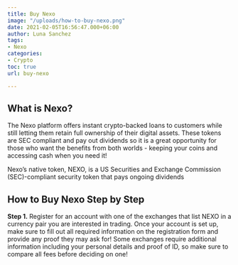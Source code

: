 ```yaml
---
title: Buy Nexo
image: "/uploads/how-to-buy-nexo.png"
date: 2021-02-05T16:56:47.000+06:00
author: Luna Sanchez
tags:
- Nexo
categories:
- Crypto
toc: true
url: buy-nexo

---
```

## What is Nexo?

The Nexo platform offers instant crypto-backed loans to customers while still letting them retain full ownership of their digital assets. These tokens are SEC compliant and pay out dividends so it is a great opportunity for those who want the benefits from both worlds - keeping your coins and accessing cash when you need it!

Nexo’s native token, NEXO, is a US Securities and Exchange Commission (SEC)-compliant security token that pays ongoing dividends

## How to Buy Nexo Step by Step

**Step 1.** Register for an account with one of the exchanges that list NEXO in a currency pair you are interested in trading. Once your account is set up, make sure to fill out all required information on the registration form and provide any proof they may ask for!  Some exchanges require additional information including your personal details and proof of ID, so make sure to compare all fees before deciding on one!